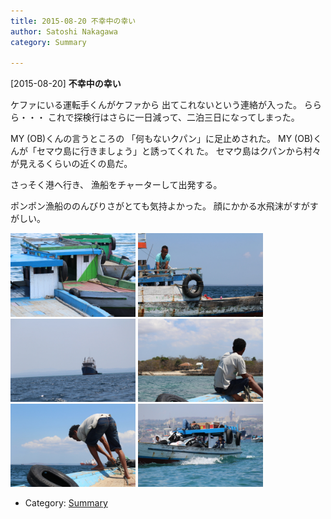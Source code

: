 ```yaml
---
title: 2015-08-20 不幸中の幸い
author: Satoshi Nakagawa
category: Summary

---
```


[2015-08-20] **不幸中の幸い** 

 ケファにいる運転手くんがケファから
出てこれないという連絡が入った。
ららら・・・
これで探検行はさらに一日減って、二泊三日になってしまった。

 MY (OB)くんの言うところの
「何もないクパン」に足止めされた。
MY (OB)くんが「セマウ島に行きましょう」と誘ってくれ
た。
セマウ島はクパンから村々が見えるくらいの近くの島だ。

 さっそく港へ行き、
漁船をチャーターして出発する。

 ポンポン漁船ののんびりさがとても気持よかった。
顔にかかる水飛沫がすがすがしい。

<img src="/pict/2015-08-20-semau-1.jpg" alt="For Semau" width="200"/>
<img src="/pict/2015-08-20-semau-2.jpg" alt="" width="200"/>
<img src="./pict/2015-08-20-semau-3.jpg" alt="" width="200"/>

<img src="/pict/2015-08-20-semau-4.jpg" alt="" width="200"/>
<img src="/pict/2015-08-20-semau-5.jpg" alt="" width="200"/>
<img src="./pict/2015-08-20-semau-6.jpg" alt="" width="200"/>

- Category: [Summary](https://merapano.github.io/categories.html#Summary)

